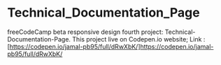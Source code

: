 # Technical_Documentation_Page
freeCodeCamp beta responsive design fourth project: Technical-Documentation-Page.
This project live on Codepen.io website; Link : [https://codepen.io/jamal-pb95/full/dRwXbK/]https://codepen.io/jamal-pb95/full/dRwXbK/
